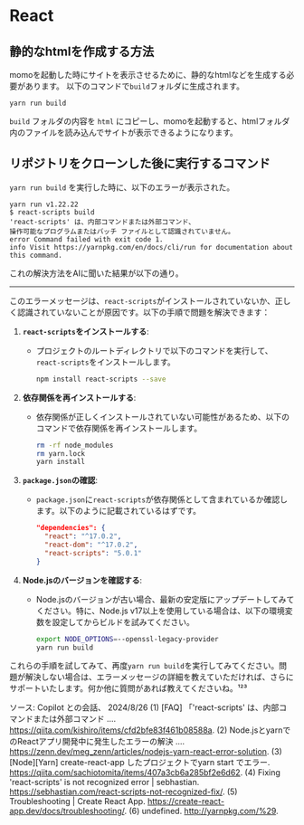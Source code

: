 # React

## 静的なhtmlを作成する方法

momoを起動した時にサイトを表示させるために、静的なhtmlなどを生成する必要があります。
以下のコマンドで`build`フォルダに生成されます。
```
yarn run build
```
`build` フォルダの内容を `html` にコピーし、momoを起動すると、htmlフォルダ内のファイルを読み込んでサイトが表示できるようになります。

## リポジトリをクローンした後に実行するコマンド

`yarn run build` を実行した時に、以下のエラーが表示された。

```
yarn run v1.22.22
$ react-scripts build
'react-scripts' は、内部コマンドまたは外部コマンド、
操作可能なプログラムまたはバッチ ファイルとして認識されていません。
error Command failed with exit code 1.
info Visit https://yarnpkg.com/en/docs/cli/run for documentation about this command.
```

これの解決方法をAIに聞いた結果が以下の通り。

---
このエラーメッセージは、`react-scripts`がインストールされていないか、正しく認識されていないことが原因です。以下の手順で問題を解決できます：

1. **`react-scripts`をインストールする**:
   - プロジェクトのルートディレクトリで以下のコマンドを実行して、`react-scripts`をインストールします。
     ```bash
     npm install react-scripts --save
     ```

2. **依存関係を再インストールする**:
   - 依存関係が正しくインストールされていない可能性があるため、以下のコマンドで依存関係を再インストールします。
     ```bash
     rm -rf node_modules
     rm yarn.lock
     yarn install
     ```

3. **`package.json`の確認**:
   - `package.json`に`react-scripts`が依存関係として含まれているか確認します。以下のように記載されているはずです。
     ```json
     "dependencies": {
       "react": "^17.0.2",
       "react-dom": "^17.0.2",
       "react-scripts": "5.0.1"
     }
     ```

4. **Node.jsのバージョンを確認する**:
   - Node.jsのバージョンが古い場合、最新の安定版にアップデートしてみてください。特に、Node.js v17以上を使用している場合は、以下の環境変数を設定してからビルドを試みてください。
     ```bash
     export NODE_OPTIONS=--openssl-legacy-provider
     yarn run build
     ```

これらの手順を試してみて、再度`yarn run build`を実行してみてください。問題が解決しない場合は、エラーメッセージの詳細を教えていただければ、さらにサポートいたします。何か他に質問があれば教えてくださいね。¹²³

ソース: Copilot との会話、 2024/8/26
(1) [FAQ] 「'react-scripts' は、内部コマンドまたは外部コマンド .... https://qiita.com/kishiro/items/cfd2bfe83f461b08588a.
(2) Node.jsとyarnでのReactアプリ開発中に発生したエラーの解決 .... https://zenn.dev/meg_zenn/articles/nodejs-yarn-react-error-solution.
(3) [Node][Yarn] create-react-app したプロジェクトでyarn start でエラー. https://qiita.com/sachiotomita/items/407a3cb6a285bf2e6d62.
(4) Fixing 'react-scripts' is not recognized error | sebhastian. https://sebhastian.com/react-scripts-not-recognized-fix/.
(5) Troubleshooting | Create React App. https://create-react-app.dev/docs/troubleshooting/.
(6) undefined. http://yarnpkg.com/%29.
